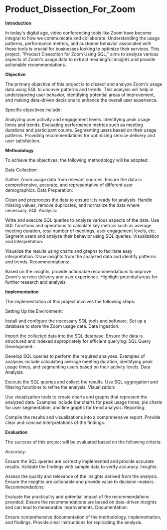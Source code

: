 # Product_Dissection_For_Zoom

**Introduction**

In today's digital age, video conferencing tools like Zoom have become integral to how we communicate and collaborate. Understanding the usage patterns, performance metrics, and customer behavior associated with these tools is crucial for businesses looking to optimize their services. This project, "Product Dissection for Zoom Using SQL," aims to analyze various aspects of Zoom's usage data to extract meaningful insights and provide actionable recommendations.

**Objective**

The primary objective of this project is to dissect and analyze Zoom's usage data using SQL to uncover patterns and trends. This analysis will help in understanding user behavior, identifying potential areas of improvement, and making data-driven decisions to enhance the overall user experience.

Specific objectives include:

Analyzing user activity and engagement levels.
Identifying peak usage times and trends.
Evaluating performance metrics such as meeting durations and participant counts.
Segmenting users based on their usage patterns.
Providing recommendations for optimizing service delivery and user satisfaction.

**Methodology**

To achieve the objectives, the following methodology will be adopted:

Data Collection:

Gather Zoom usage data from relevant sources.
Ensure the data is comprehensive, accurate, and representative of different user demographics.
Data Preparation:

Clean and preprocess the data to ensure it is ready for analysis.
Handle missing values, remove duplicates, and normalize the data where necessary.
SQL Analysis:

Write and execute SQL queries to analyze various aspects of the data.
Use SQL functions and operations to calculate key metrics such as average meeting duration, total number of meetings, user engagement levels, etc.
Segment users and analyze their behavior using SQL queries.
Visualization and Interpretation:

Visualize the results using charts and graphs to facilitate easy interpretation.
Draw insights from the analyzed data and identify patterns and trends.
Recommendations:

Based on the insights, provide actionable recommendations to improve Zoom's service delivery and user experience.
Highlight potential areas for further research and analysis.

**Implementation**

The implementation of this project involves the following steps:

Setting Up the Environment:

Install and configure the necessary SQL tools and software.
Set up a database to store the Zoom usage data.
Data Ingestion:

Import the collected data into the SQL database.
Ensure the data is structured and indexed appropriately for efficient querying.
SQL Query Development:

Develop SQL queries to perform the required analyses.
Examples of analyses include calculating average meeting duration, identifying peak usage times, and segmenting users based on their activity levels.
Data Analysis:

Execute the SQL queries and collect the results.
Use SQL aggregation and filtering functions to refine the analysis.
Visualization:

Use visualization tools to create charts and graphs that represent the analyzed data.
Examples include bar charts for peak usage times, pie charts for user segmentation, and line graphs for trend analysis.
Reporting:

Compile the results and visualizations into a comprehensive report.
Provide clear and concise interpretations of the findings.

**Evaluation**

The success of this project will be evaluated based on the following criteria:

Accuracy:

Ensure the SQL queries are correctly implemented and provide accurate results.
Validate the findings with sample data to verify accuracy.
Insights:

Assess the quality and relevance of the insights derived from the analysis.
Ensure the insights are actionable and provide value to decision-makers.
Recommendations:

Evaluate the practicality and potential impact of the recommendations provided.
Ensure the recommendations are based on data-driven insights and can lead to measurable improvements.
Documentation:

Ensure comprehensive documentation of the methodology, implementation, and findings.
Provide clear instructions for replicating the analysis.

